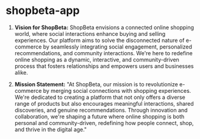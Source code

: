 # shopbeta-app
1. **Vision for ShopBeta:**
ShopBeta envisions a connected online shopping world, where social interactions enhance buying and selling experiences. Our platform aims to solve the disconnected nature of e-commerce by seamlessly integrating social engagement, personalized recommendations, and community interactions. We're here to redefine online shopping as a dynamic, interactive, and community-driven process that fosters relationships and empowers users and businesses alike.

2. **Mission Statement:**
"At ShopBeta, our mission is to revolutionize e-commerce by merging social connections with shopping experiences. We're dedicated to creating a platform that not only offers a diverse range of products but also encourages meaningful interactions, shared discoveries, and genuine recommendations. Through innovation and collaboration, we're shaping a future where online shopping is both personal and community-driven, redefining how people connect, shop, and thrive in the digital age."